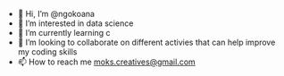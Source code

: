 - 👋 Hi, I’m @ngokoana
- 👀 I’m interested in data science
- 🌱 I’m currently learning c
- 💞️ I’m looking to collaborate on different activies that can help improve my coding skills
- 📫 How to reach me moks.creatives@gmail.com

<!---
ngokoana/ngokoana is a ✨ special ✨ repository because its `README.md` (this file) appears on your GitHub profile.
You can click the Preview link to take a look at your changes.
--->
